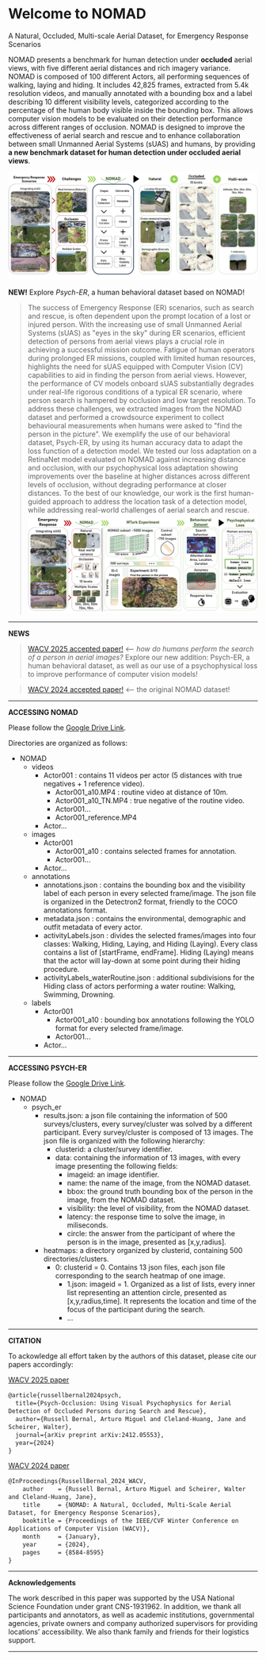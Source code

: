# Welcome to NOMAD
A Natural, Occluded, Multi-scale Aerial Dataset, for Emergency Response Scenarios


NOMAD presents a benchmark for human detection under **occluded** aerial views, with five different aerial distances and rich imagery variance. NOMAD is composed of 100 different Actors, all performing sequences of walking, laying and hiding. It includes 42,825 frames, extracted from 5.4k resolution videos, and manually annotated with a bounding box and a label describing 10 different visibility levels, categorized according to the percentage of the human body visible inside the bounding box. This allows computer vision models to be evaluated on their detection performance across different ranges of occlusion. NOMAD is designed to improve the effectiveness of aerial search and rescue and to enhance collaboration between  small Unmanned Aerial Systems (sUAS) and humans, by providing **a new benchmark dataset for human detection under occluded aerial views**.

![nomad](/figures/fig_nomad.jpg)

**NEW!** Explore *Psych-ER*, a human behavioral dataset based on NOMAD!
>The success of Emergency Response (ER) scenarios, such as search and rescue, is often dependent upon the prompt location of a lost or injured person. With the increasing use of small Unmanned Aerial Systems (sUAS) as "eyes in the sky" during ER scenarios, efficient detection of persons from aerial views plays a crucial role in achieving a successful mission outcome. Fatigue of human operators during prolonged ER missions, coupled with limited human resources, highlights the need for sUAS equipped with Computer Vision (CV) capabilities to aid in finding the person from aerial views. However, the performance of CV models onboard sUAS substantially degrades under real-life rigorous conditions of a typical ER scenario, where person search is hampered by occlusion and low target resolution. To address these challenges, we extracted images from the NOMAD dataset and performed a crowdsource experiment to collect behavioural measurements when humans were asked to "find the person in the picture". We exemplify the use of our behavioral dataset, Psych-ER, by using its human accuracy data to adapt the loss function of a detection model. We tested our loss adaptation on a RetinaNet model evaluated on NOMAD against increasing distance and occlusion, with our psychophysical loss adaptation showing improvements over the baseline at higher distances across different levels of occlusion, without degrading performance at closer distances. To the best of our knowledge, our work is the first human-guided approach to address the location task of a detection model, while addressing real-world challenges of aerial search and rescue.
![psych](/figures/fig_psych.jpg)

<hr>

>
__NEWS__
>
>[WACV 2025 accepted paper!](https://arxiv.org/abs/2412.05553) <-- *how do humans perform the search of a person in aerial images?* Explore our new addition: Psych-ER, a human behavioral dataset, as well as our use of a psychophysical loss to improve performance of computer vision models!

>[WACV 2024 accepted paper!](https://openaccess.thecvf.com/content/WACV2024/html/Bernal_NOMAD_A_Natural_Occluded_Multi-Scale_Aerial_Dataset_for_Emergency_Response_WACV_2024_paper.html) <-- the original NOMAD dataset!

<hr>

>
__ACCESSING NOMAD__
>
Please follow the [Google Drive Link](https://drive.google.com/drive/folders/1zRiOzedR-PzO1bps5I1vb6jtVoQHFWzg?usp=share_link).

Directories are organized as follows:
- NOMAD
    - videos
        - Actor001 : contains 11 videos per actor (5 distances with true negatives + 1 reference video).
            - Actor001_a10.MP4 : routine video at distance of 10m.
            - Actor001_a10_TN.MP4 : true negative of the routine video.
            - Actor001...
            - Actor001_reference.MP4
        - Actor... 
    - images
        - Actor001
            - Actor001_a10 : contains selected frames for annotation.
            - Actor001...
        - Actor...
    - annotations
        - annotations.json : contains the bounding box and the visibility label of each person in every selected frame/image.  The json file is organized in the Detectron2 format, friendly to the COCO annotations format.
        - metadata.json : contains the environmental, demographic and outfit metadata of every actor.
        - activityLabels.json : divides the selected frames/images into four classes: Walking, Hiding, Laying, and Hiding (Laying).  Every class contains a list of [startFrame, endFrame]. Hiding (Laying) means that the actor will lay-down at some point during their hiding procedure.
        - activityLabels_waterRoutine.json : additional subdivisions for the Hiding class of actors performing a water routine: Walking, Swimming, Drowning.
    - labels
        - Actor001
            - Actor001_a10 : bounding box annotations following the YOLO format for every selected frame/image.
            - Actor001...
        - Actor...

<hr>

>
__ACCESSING PSYCH-ER__
>
Please follow the [Google Drive Link](https://drive.google.com/drive/folders/1zRiOzedR-PzO1bps5I1vb6jtVoQHFWzg?usp=share_link).

- NOMAD
    - psych_er
        - results.json: a json file containing the information of 500 surveys/clusters, every survey/cluster was solved by a different participant. Every survey/cluster is composed of 13 images.  The json file is organized with the following hierarchy:
            - clusterid: a cluster/survey identifier.
            - data: containing the information of 13 images, with every image presenting the following fields:
                - imageid: an image identifier.
                - name: the name of the image, from the NOMAD dataset.
                - bbox: the ground truth bounding box of the person in the image, from the NOMAD dataset.
                - visibility: the level of visibility, from the NOMAD dataset.
                - latency: the response time to solve the image, in miliseconds.
                - circle: the answer from the participant of where the person is in the image, presented as [x,y,radius].
        - heatmaps: a directory organized by clusterid, containing 500 directories/clusters.
            - 0: clusterid = 0. Contains 13 json files, each json file corresponding to the search heatmap of one image.
                - 1.json: imageid = 1. Organized as a list of lists, every inner list representing an attention circle, presented as [x,y,radius,time].  It represents the location and time of the focus of the participant during the search.
                - ...


<hr>

>
__CITATION__
>

To ackowledge all effort taken by the authors of this dataset, please cite our papers accordingly:

[WACV 2025 paper](https://arxiv.org/pdf/2412.05553)

```
@article{russellbernal2024psych,
  title={Psych-Occlusion: Using Visual Psychophysics for Aerial Detection of Occluded Persons during Search and Rescue},
  author={Russell Bernal, Arturo Miguel and Cleland-Huang, Jane and Scheirer, Walter},
  journal={arXiv preprint arXiv:2412.05553},
  year={2024}
}
```

[WACV 2024 paper](https://openaccess.thecvf.com/content/WACV2024/html/Bernal_NOMAD_A_Natural_Occluded_Multi-Scale_Aerial_Dataset_for_Emergency_Response_WACV_2024_paper.html)

```
@InProceedings{RussellBernal_2024_WACV,
    author    = {Russell Bernal, Arturo Miguel and Scheirer, Walter and Cleland-Huang, Jane},
    title     = {NOMAD: A Natural, Occluded, Multi-Scale Aerial Dataset, for Emergency Response Scenarios},
    booktitle = {Proceedings of the IEEE/CVF Winter Conference on Applications of Computer Vision (WACV)},
    month     = {January},
    year      = {2024},
    pages     = {8584-8595}
}
```

<hr>

>
__Acknowledgements__
>
The work described in this paper was supported by the USA National Science Foundation under grant CNS-1931962. In addition, we thank all participants and annotators, as well as academic institutions, governmental agencies, private owners and company authorized supervisors for providing locations’ accessibility. We also thank family and friends for their logistics support.

<hr>
